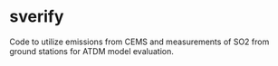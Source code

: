 # sverify
Code to utilize emissions from CEMS and measurements of SO2 from ground stations for ATDM model evaluation.
